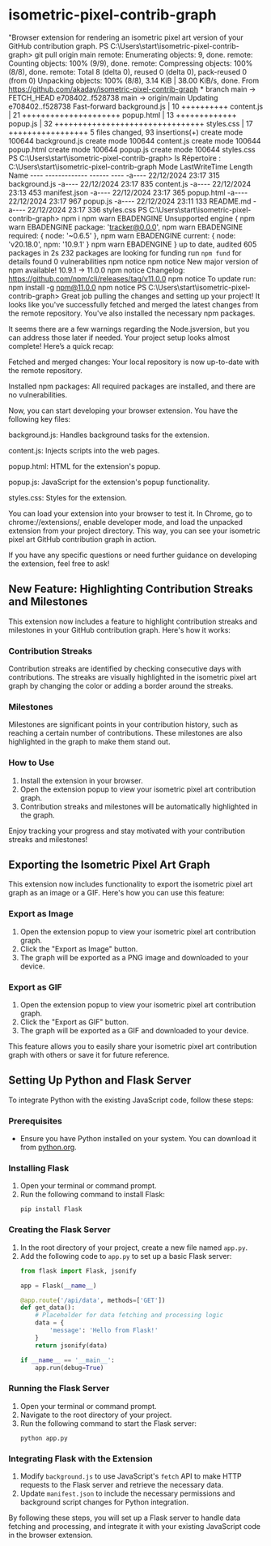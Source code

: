 # isometric-pixel-contrib-graph
"Browser extension for rendering an isometric pixel art version of your GitHub contribution graph.
PS C:\Users\start\isometric-pixel-contrib-graph> git pull origin main remote: Enumerating objects: 9, done. remote: Counting objects: 100% (9/9), done. remote: Compressing objects: 100% (8/8), done. remote: Total 8 (delta 0), reused 0 (delta 0), pack-reused 0 (from 0) Unpacking objects: 100% (8/8), 3.14 KiB | 38.00 KiB/s, done. From https://github.com/akaday/isometric-pixel-contrib-graph * branch main -> FETCH_HEAD e708402..f528738 main -> origin/main Updating e708402..f528738 Fast-forward background.js | 10 ++++++++++ content.js | 21 +++++++++++++++++++++ popup.html | 13 +++++++++++++ popup.js | 32 ++++++++++++++++++++++++++++++++ styles.css | 17 +++++++++++++++++ 5 files changed, 93 insertions(+) create mode 100644 background.js create mode 100644 content.js create mode 100644 popup.html create mode 100644 popup.js create mode 100644 styles.css PS C:\Users\start\isometric-pixel-contrib-graph> ls Répertoire : C:\Users\start\isometric-pixel-contrib-graph Mode LastWriteTime Length Name ---- ------------- ------ ---- -a---- 22/12/2024 23:17 315 background.js -a---- 22/12/2024 23:17 835 content.js -a---- 22/12/2024 23:13 453 manifest.json -a---- 22/12/2024 23:17 365 popup.html -a---- 22/12/2024 23:17 967 popup.js -a---- 22/12/2024 23:11 133 README.md -a---- 22/12/2024 23:17 336 styles.css PS C:\Users\start\isometric-pixel-contrib-graph> npm i npm warn EBADENGINE Unsupported engine { npm warn EBADENGINE package: 'tracker@0.0.0', npm warn EBADENGINE required: { node: '~0.6.5' }, npm warn EBADENGINE current: { node: 'v20.18.0', npm: '10.9.1' } npm warn EBADENGINE } up to date, audited 605 packages in 2s 232 packages are looking for funding run `npm fund` for details found 0 vulnerabilities npm notice npm notice New major version of npm available! 10.9.1 -> 11.0.0 npm notice Changelog: https://github.com/npm/cli/releases/tag/v11.0.0 npm notice To update run: npm install -g npm@11.0.0 npm notice PS C:\Users\start\isometric-pixel-contrib-graph>
Great job pulling the changes and setting up your project! It looks like you've successfully fetched and merged the latest changes from the remote repository. You've also installed the necessary npm packages.

It seems there are a few warnings regarding the Node.jsversion, but you can address those later if needed. Your project setup looks almost complete! Here’s a quick recap:

Fetched and merged changes: Your local repository is now up-to-date with the remote repository.

Installed npm packages: All required packages are installed, and there are no vulnerabilities.

Now, you can start developing your browser extension. You have the following key files:

background.js: Handles background tasks for the extension.

content.js: Injects scripts into the web pages.

popup.html: HTML for the extension's popup.

popup.js: JavaScript for the extension's popup functionality.

styles.css: Styles for the extension.

You can load your extension into your browser to test it. In Chrome, go to chrome://extensions/, enable developer mode, and load the unpacked extension from your project directory. This way, you can see your isometric pixel art GitHub contribution graph in action.

If you have any specific questions or need further guidance on developing the extension, feel free to ask!

## New Feature: Highlighting Contribution Streaks and Milestones

This extension now includes a feature to highlight contribution streaks and milestones in your GitHub contribution graph. Here's how it works:

### Contribution Streaks

Contribution streaks are identified by checking consecutive days with contributions. The streaks are visually highlighted in the isometric pixel art graph by changing the color or adding a border around the streaks.

### Milestones

Milestones are significant points in your contribution history, such as reaching a certain number of contributions. These milestones are also highlighted in the graph to make them stand out.

### How to Use

1. Install the extension in your browser.
2. Open the extension popup to view your isometric pixel art contribution graph.
3. Contribution streaks and milestones will be automatically highlighted in the graph.

Enjoy tracking your progress and stay motivated with your contribution streaks and milestones!

## Exporting the Isometric Pixel Art Graph

This extension now includes functionality to export the isometric pixel art graph as an image or a GIF. Here's how you can use this feature:

### Export as Image

1. Open the extension popup to view your isometric pixel art contribution graph.
2. Click the "Export as Image" button.
3. The graph will be exported as a PNG image and downloaded to your device.

### Export as GIF

1. Open the extension popup to view your isometric pixel art contribution graph.
2. Click the "Export as GIF" button.
3. The graph will be exported as a GIF and downloaded to your device.

This feature allows you to easily share your isometric pixel art contribution graph with others or save it for future reference.

## Setting Up Python and Flask Server

To integrate Python with the existing JavaScript code, follow these steps:

### Prerequisites

- Ensure you have Python installed on your system. You can download it from [python.org](https://www.python.org/).

### Installing Flask

1. Open your terminal or command prompt.
2. Run the following command to install Flask:
   ```
   pip install Flask
   ```

### Creating the Flask Server

1. In the root directory of your project, create a new file named `app.py`.
2. Add the following code to `app.py` to set up a basic Flask server:
   ```python
   from flask import Flask, jsonify

   app = Flask(__name__)

   @app.route('/api/data', methods=['GET'])
   def get_data():
       # Placeholder for data fetching and processing logic
       data = {
           'message': 'Hello from Flask!'
       }
       return jsonify(data)

   if __name__ == '__main__':
       app.run(debug=True)
   ```

### Running the Flask Server

1. Open your terminal or command prompt.
2. Navigate to the root directory of your project.
3. Run the following command to start the Flask server:
   ```
   python app.py
   ```

### Integrating Flask with the Extension

1. Modify `background.js` to use JavaScript's `fetch` API to make HTTP requests to the Flask server and retrieve the necessary data.
2. Update `manifest.json` to include the necessary permissions and background script changes for Python integration.

By following these steps, you will set up a Flask server to handle data fetching and processing, and integrate it with your existing JavaScript code in the browser extension.
